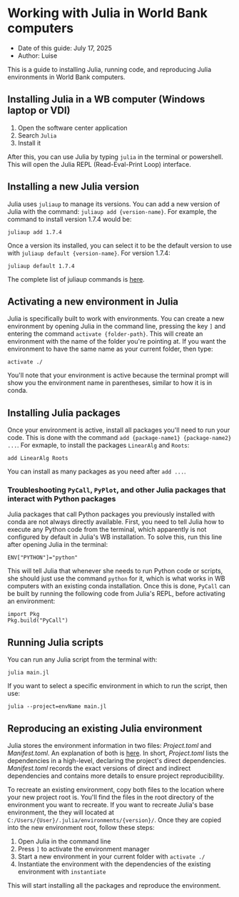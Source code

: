 # Working with Julia in World Bank computers

- Date of this guide: July 17, 2025
- Author: Luise

This is a guide to installing Julia, running code, and reproducing Julia environments in World Bank computers.

## Installing Julia in a WB computer (Windows laptop or VDI)

1. Open the software center application
1. Search `Julia`
1. Install it

After this, you can use Julia by typing `julia` in the terminal or powershell. This will open the Julia REPL (Read-Eval-Print Loop) interface.

## Installing a new Julia version

Julia uses `juliaup` to manage its versions. You can add a new version of Julia with the command: `juliaup add {version-name}`. For example, the command to install version 1.7.4 would be:

```{shell}
juliaup add 1.7.4
```

Once a version its installed, you can select it to be the default version to use with `juliaup default {version-name}`. For version 1.7.4:

```{shell}
juliaup default 1.7.4
```

The complete list of juliaup commands is [here](https://github.com/JuliaLang/juliaup).

## Activating a new environment in Julia

Julia is specifically built to work with environments. You can create a new environment by opening Julia in the command line, pressing the key `]` and entering the command `activate {folder-path}`. This will create an environment with the name of the folder you're pointing at. If you want the environment to have the same name as your current folder, then type:

```{julia}
activate ./
```

You'll note that your environment is active because the terminal prompt will show you the environment name in parentheses, similar to how it is in conda.

## Installing Julia packages

Once your environment is active, install all packages you'll need to run your code. This is done with the command `add {package-name1} {package-name2} ...`. For exmaple, to install the packages `LinearAlg` and `Roots`:

```{julia}
add LinearAlg Roots
```

You can install as many packages as you need after `add ...`.

### Troubleshooting `PyCall`, `PyPlot`, and other Julia packages that interact with Python packages

Julia packages that call Python packages you previously installed with conda are not always directly available. First, you need to tell Julia how to execute any Python code from the terminal, which apparently is not configured by default in Julia's WB installation. To solve this, run this line after opening Julia in the terminal:

```{julia}
ENV["PYTHON"]="python"
```

This will tell Julia that whenever she needs to run Python code or scripts, she should just use the command `python` for it, which is what works in WB computers with an existing conda installation. Once this is done, `PyCall` can be built by running the following code from Julia's REPL, before activating an environment:

```{julia}
import Pkg
Pkg.build("PyCall")
```

## Running Julia scripts

You can run any Julia script from the terminal with:

```{julia}
julia main.jl
```

If you want to select a specific environment in which to run the script, then use:

```{julia}
julia --project=envName main.jl
```

## Reproducing an existing Julia environment

Julia stores the environment information in two files: *Project.toml* and *Manifest.toml*. An explanation of both is [here](https://julialang.github.io/Pkg.jl/v1/toml-files/). In short, *Project.toml* lists the dependencies in a high-level, declaring the project's direct dependencies. *Manifest.toml* records the exact versions of direct and indirect dependencies and contains more details to ensure project reproducibility.

To recreate an existing environment, copy both files to the location where your new project root is. You'll find the files in the root directory of the environment you want to recreate. If you want to recreate Julia's base environment, the they will located at `C:/Users/{User}/.julia/environments/{version}/`. Once they are copied into the new environment root, follow these steps:

1. Open Julia in the command line
1. Press `]` to activate the environment manager
1. Start a new environment in your current folder with `activate ./`
1. Instantiate the environment with the dependencies of the existing environment with `instantiate`

This will start installing all the packages and reproduce the environment.

